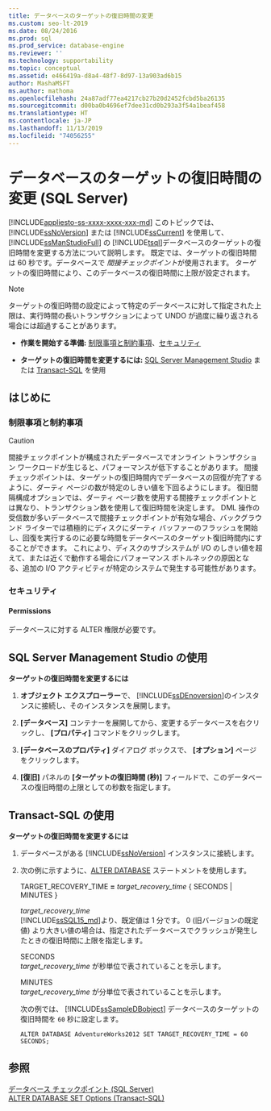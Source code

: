 ```yaml
---
title: データベースのターゲットの復旧時間の変更
ms.custom: seo-lt-2019
ms.date: 08/24/2016
ms.prod: sql
ms.prod_service: database-engine
ms.reviewer: ''
ms.technology: supportability
ms.topic: conceptual
ms.assetid: e466419a-d8a4-48f7-8d97-13a903ad6b15
author: MashaMSFT
ms.author: mathoma
ms.openlocfilehash: 24a87adf77ea4217cb27b20d2452fcbd5ba26135
ms.sourcegitcommit: d00ba0b4696ef7dee31cd0b293a3f54a1beaf458
ms.translationtype: HT
ms.contentlocale: ja-JP
ms.lasthandoff: 11/13/2019
ms.locfileid: "74056255"
---
```

# <a name="change-the-target-recovery-time-of-a-database-sql-server"></a>データベースのターゲットの復旧時間の変更 (SQL Server)
[!INCLUDE[appliesto-ss-xxxx-xxxx-xxx-md](../../includes/appliesto-ss-xxxx-xxxx-xxx-md.md)]
  このトピックでは、 [!INCLUDE[ssNoVersion](../../includes/ssnoversion-md.md)] または [!INCLUDE[ssCurrent](../../includes/sscurrent-md.md)] を使用して、 [!INCLUDE[ssManStudioFull](../../includes/ssmanstudiofull-md.md)] の [!INCLUDE[tsql](../../includes/tsql-md.md)]データベースのターゲットの復旧時間を変更する方法について説明します。 既定では、ターゲットの復旧時間は 60 秒です。データベースで *間接チェックポイント*が使用されます。 ターゲットの復旧時間により、このデータベースの復旧時間に上限が設定されます。  
  
> [!NOTE]  
>  ターゲットの復旧時間の設定によって特定のデータベースに対して指定された上限は、実行時間の長いトランザクションによって UNDO が過度に繰り返される場合には超過することがあります。  
  
-   **作業を開始する準備:** [制限事項と制約事項](#Restrictions)、[セキュリティ](#Security)  
  
-   **ターゲットの復旧時間を変更するには:** [SQL Server Management Studio](#SSMSProcedure) または [Transact-SQL](#TsqlProcedure) を使用  
  
##  <a name="BeforeYouBegin"></a> はじめに  
  
###  <a name="Restrictions"></a> 制限事項と制約事項 
  
> [!CAUTION]  
>  間接チェックポイントが構成されたデータベースでオンライン トランザクション ワークロードが生じると、パフォーマンスが低下することがあります。 間接チェックポイントは、ターゲットの復旧時間内でデータベースの回復が完了するように、ダーティ ページの数が特定のしきい値を下回るようにします。 復旧間隔構成オプションでは、ダーティ ページ数を使用する間接チェックポイントとは異なり、トランザクション数を使用して復旧時間を決定します。 DML 操作の受信数が多いデータベースで間接チェックポイントが有効な場合、バックグラウンド ライターでは積極的にディスクにダーティ バッファーのフラッシュを開始し、回復を実行するのに必要な時間をデータベースのターゲット復旧時間内にすることができます。 これにより、ディスクのサブシステムが I/O のしきい値を超えて、または近くで動作する場合にパフォーマンス ボトルネックの原因となる、追加の I/O アクティビティが特定のシステムで発生する可能性があります。  
  
###  <a name="Security"></a> セキュリティ  
  
####  <a name="Permissions"></a> Permissions  
 データベースに対する ALTER 権限が必要です。  
  
##  <a name="SSMSProcedure"></a> SQL Server Management Studio の使用  
 **ターゲットの復旧時間を変更するには**  
  
1.  **オブジェクト エクスプローラー**で、 [!INCLUDE[ssDEnoversion](../../includes/ssdenoversion-md.md)]のインスタンスに接続し、そのインスタンスを展開します。  
  
2.  **[データベース]** コンテナーを展開してから、変更するデータベースを右クリックし、 **[プロパティ]** コマンドをクリックします。  
  
3.  **[データベースのプロパティ]** ダイアログ ボックスで、 **[オプション]** ページをクリックします。  
  
4.  **[復旧]** パネルの **[ターゲットの復旧時間 (秒)]** フィールドで、このデータベースの復旧時間の上限としての秒数を指定します。  

##  <a name="TsqlProcedure"></a> Transact-SQL の使用  
 **ターゲットの復旧時間を変更するには**  
  
1.  データベースがある [!INCLUDE[ssNoVersion](../../includes/ssnoversion-md.md)] インスタンスに接続します。  
  
2.  次の例に示すように、[ALTER DATABASE](../../t-sql/statements/alter-database-transact-sql-set-options.md) ステートメントを使用します。  
  
     TARGET_RECOVERY_TIME **=** _target_recovery_time_ { SECONDS | MINUTES }  
  
     *target_recovery_time*  
     [!INCLUDE[ssSQL15_md](../../includes/sssql15-md.md)]より、既定値は 1 分です。 0 (旧バージョンの既定値) より大きい値の場合は、指定されたデータベースでクラッシュが発生したときの復旧時間に上限を指定します。  
  
     SECONDS  
     *target_recovery_time* が秒単位で表されていることを示します。  
  
     MINUTES  
     *target_recovery_time* が分単位で表されていることを示します。  
  
     次の例では、 [!INCLUDE[ssSampleDBobject](../../includes/sssampledbobject-md.md)] データベースのターゲットの復旧時間を `60` 秒に設定します。  
  
    ```  
    ALTER DATABASE AdventureWorks2012 SET TARGET_RECOVERY_TIME = 60 SECONDS;  
    ```  
  
## <a name="see-also"></a>参照  
 [データベース チェックポイント &#40;SQL Server&#41;](../../relational-databases/logs/database-checkpoints-sql-server.md)   
 [ALTER DATABASE SET Options &#40;Transact-SQL&#41;](../../t-sql/statements/alter-database-transact-sql-set-options.md)  
  
  

